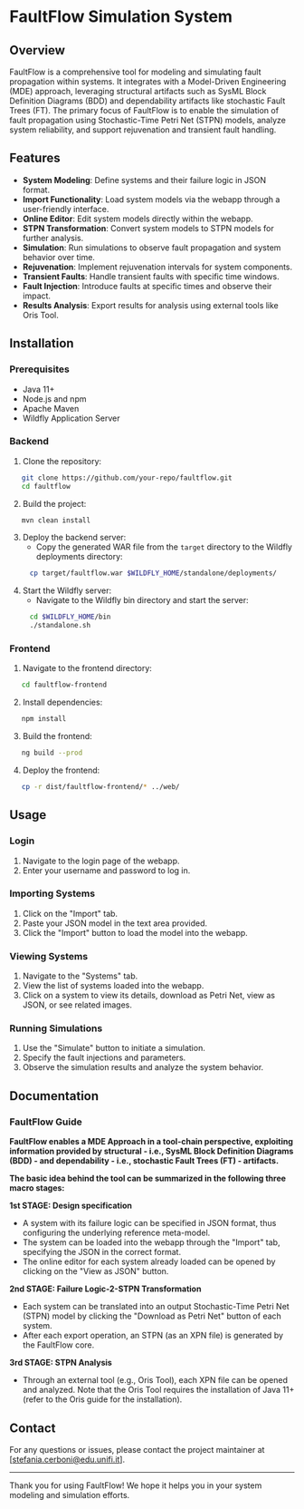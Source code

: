 # FaultFlow Simulation System

## Overview

FaultFlow is a comprehensive tool for modeling and simulating fault propagation within systems. It integrates with a Model-Driven Engineering (MDE) approach, leveraging structural artifacts such as SysML Block Definition Diagrams (BDD) and dependability artifacts like stochastic Fault Trees (FT). The primary focus of FaultFlow is to enable the simulation of fault propagation using Stochastic-Time Petri Net (STPN) models, analyze system reliability, and support rejuvenation and transient fault handling.

## Features

- **System Modeling**: Define systems and their failure logic in JSON format.
- **Import Functionality**: Load system models via the webapp through a user-friendly interface.
- **Online Editor**: Edit system models directly within the webapp.
- **STPN Transformation**: Convert system models to STPN models for further analysis.
- **Simulation**: Run simulations to observe fault propagation and system behavior over time.
- **Rejuvenation**: Implement rejuvenation intervals for system components.
- **Transient Faults**: Handle transient faults with specific time windows.
- **Fault Injection**: Introduce faults at specific times and observe their impact.
- **Results Analysis**: Export results for analysis using external tools like Oris Tool.

## Installation

### Prerequisites

- Java 11+
- Node.js and npm
- Apache Maven
- Wildfly Application Server

### Backend

1. Clone the repository:
```bash
   git clone https://github.com/your-repo/faultflow.git
   cd faultflow
```

2. Build the project:
```bash
   mvn clean install
```
3. Deploy the backend server:
   - Copy the generated WAR file from the `target` directory to the Wildfly deployments directory:
```bash
     cp target/faultflow.war $WILDFLY_HOME/standalone/deployments/
```
4. Start the Wildfly server:
   - Navigate to the Wildfly bin directory and start the server:
```bash
     cd $WILDFLY_HOME/bin
     ./standalone.sh
```
### Frontend

1. Navigate to the frontend directory:
```bash
   cd faultflow-frontend
```
2. Install dependencies:
```bash
   npm install
```
3. Build the frontend:
```bash
   ng build --prod
```
4. Deploy the frontend:
```bash
   cp -r dist/faultflow-frontend/* ../web/
```
## Usage

### Login

1. Navigate to the login page of the webapp.
2. Enter your username and password to log in.

### Importing Systems

1. Click on the "Import" tab.
2. Paste your JSON model in the text area provided.
3. Click the "Import" button to load the model into the webapp.

### Viewing Systems

1. Navigate to the "Systems" tab.
2. View the list of systems loaded into the webapp.
3. Click on a system to view its details, download as Petri Net, view as JSON, or see related images.

### Running Simulations

1. Use the "Simulate" button to initiate a simulation.
2. Specify the fault injections and parameters.
3. Observe the simulation results and analyze the system behavior.

## Documentation

### FaultFlow Guide

**FaultFlow enables a MDE Approach in a tool-chain perspective, exploiting information provided by structural - i.e., SysML Block Definition Diagrams (BDD) - and dependability - i.e., stochastic Fault Trees (FT) - artifacts.**

**The basic idea behind the tool can be summarized in the following three macro stages:**

**1st STAGE: Design specification**

- A system with its failure logic can be specified in JSON format, thus configuring the underlying reference meta-model.
- The system can be loaded into the webapp through the "Import" tab, specifying the JSON in the correct format.
- The online editor for each system already loaded can be opened by clicking on the "View as JSON" button.

**2nd STAGE: Failure Logic-2-STPN Transformation**

- Each system can be translated into an output Stochastic-Time Petri Net (STPN) model by clicking the "Download as Petri Net" button of each system.
- After each export operation, an STPN (as an XPN file) is generated by the FaultFlow core.

**3rd STAGE: STPN Analysis**

- Through an external tool (e.g., Oris Tool), each XPN file can be opened and analyzed. Note that the Oris Tool requires the installation of Java 11+ (refer to the Oris guide for the installation).

## Contact

For any questions or issues, please contact the project maintainer at [stefania.cerboni@edu.unifi.it].

---

Thank you for using FaultFlow! We hope it helps you in your system modeling and simulation efforts.
